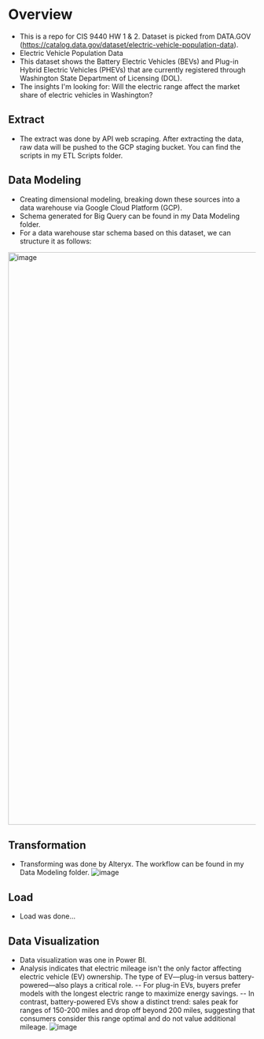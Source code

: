 # Overview
- This is a repo for CIS 9440 HW 1 & 2. Dataset is picked from DATA.GOV (https://catalog.data.gov/dataset/electric-vehicle-population-data).
- Electric Vehicle Population Data
- This dataset shows the Battery Electric Vehicles (BEVs) and Plug-in Hybrid Electric Vehicles (PHEVs) that are currently registered through Washington State Department of Licensing (DOL).
- The insights I'm looking for: Will the electric range affect the market share of electric vehicles in Washington?


## Extract
- The extract was done by API web scraping. After extracting the data, raw data will be pushed to the GCP staging bucket. You can find the scripts in my ETL Scripts folder.


## Data Modeling
- Creating dimensional modeling, breaking down these sources into a data warehouse via Google Cloud Platform (GCP).
- Schema generated for Big Query can be found in my Data Modeling folder.
- For a data warehouse star schema based on this dataset, we can structure it as follows:
<img width="1163" alt="image" src="https://github.com/KaiwenLian/9440HW/assets/77905682/7194bd0c-d2ae-488f-86fe-26520b5f5020">

## Transformation
- Transforming was done by Alteryx. The workflow can be found in my Data Modeling folder.
![image](https://github.com/KaiwenLian/9440HW/assets/77905682/66c36f9b-f9fd-4c78-90e2-83c4664c3ea6)

## Load
- Load was done...

## Data Visualization
- Data visualization was one in Power BI.
- Analysis indicates that electric mileage isn't the only factor affecting electric vehicle (EV) ownership. The type of EV—plug-in versus battery-powered—also plays a critical role.
-- For plug-in EVs, buyers prefer models with the longest electric range to maximize energy savings.
-- In contrast, battery-powered EVs show a distinct trend: sales peak for ranges of 150-200 miles and drop off beyond 200 miles, suggesting that consumers consider this range optimal and do not value additional mileage.
![image](https://github.com/KaiwenLian/9440HW/assets/77905682/197ca7a9-214c-4d8b-9646-0e4c985bdf66)




